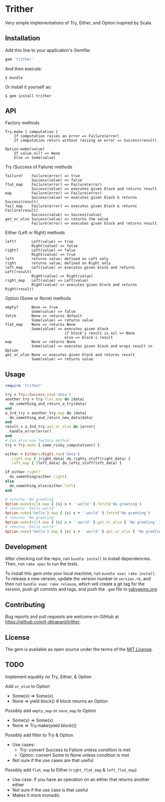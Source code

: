 # Trither

Very simple implementations of Try, Either, and Option inspired by Scala


## Installation

Add this line to your application's Gemfile:

```ruby
gem 'trither'
```

And then execute:

    $ bundle

Or install it yourself as:

    $ gem install trither


## API

Factory methods

    Try.make { computation }
        If computation raises an error => Failure(error)
        If computation returs without raising an error => Success(result)

    Option.make(value)
        If value.nil? => None
        Else => Some(value)

Try (Success of Failure) methods

    failure?    Failure(error) => true
                Success(value) => false
    flat_map    Failure(error) => Failure(error)
                Success(value) => executes given block and returns result
    map         Failure(error) => Failure(error)
                Success(value) => executes given block & returns Success(result)
    fail_map    Failure(error) => executes given block & returns Failure(result)
                Success(value) => Success(value)
    get_or_else Success(value) => returns the value
                Failure(error) => executes given block and returns result

Either (Left or Right) methods

    left?       Left(value) => true
                Right(value) => false
    right?      Left(value) => false
                Right(value) => true
    left        returns value; defined on Left only
    right       returns value; defined on Right only
    left_map    Left(value) => executes given block and returns Left(result)
                Right(value) => Right(value)
    right_map   Left(value) => Left(value)
                Right(value) => executes given block and returns Right(result)

Option (Some or None) methods

    empty?      None => true
                Some(value) => false
    fetch       None => returns default
                Some(value) => returns value
    flat_map    None => returns None
                Some(value) => executes given block
                               if block's result is nil => None
                               else => block's result
    map         None => returns None
                Some(value) => executes given block and wraps result in Option
    get_or_else None => executes given block and returns result
                Some(value) => returns value


## Usage

```ruby
require 'trither'

try = Try::Success.new('data')
another_try = try.flat_map do |data|
  do_something_and_return_a_try(data)
end
a_3rd_try = another_try.map do |data|
  do_something_and_return_new_data(data)
end
result = a_3rd_try.get_or_else do |error|
  handle_error(error)
end
# Can also use factory method
try = Try.make { some_risky_computation() }

either = Either::Right.new('data')
  .right_map { |right_data| do_righty_stuff(right_data) }
  .left_map { |left_data| do_lefty_stuff(left_data) }

if either.right?
  do_something(either.right)
else
  do_something_else(either.left)
end

# returns 'No greeting'
Option.make(nil).map { |s| s + ' world' }.fetch('No greeting')
# returns 'hello world'
Option.make('hello').map { |s| s + ' world' }.fetch('No greeting')
# returns 'No greeting'
Option.make(nil).map { |s| s + ' world' }.get_or_else { 'No greeting' }
# returns 'hello world'
Option.make('hello').map { |s| s + ' world' }.get_or_else { 'No greeting' }
```


## Development

After checking out the repo, run `bundle install` to install dependencies.
Then, run `rake spec` to run the tests.

To install this gem onto your local machine, run `bundle exec rake install`.
To release a new version, update the version number in `version.rb`, and then
run `bundle exec rake release`, which will create a git tag for the version,
push git commits and tags, and push the `.gem` file to
[rubygems.org](https://rubygems.org).

## Contributing

Bug reports and pull requests are welcome on GitHub at
https://github.com/lj-ditrapani/trither.


## License

The gem is available as open source under the terms of the
[MIT License](http://opensource.org/licenses/MIT).


## TODO

Implement equality on Try, Either, & Option

Add `or_else` to Option
- Some(x) => Some(x)
- None => yield block()     # block returns an Option

Possibly add `empty_map` or `none_map` to Option
- Some(x) => Some(x)
- None => Try.make(yield block())

Possibly add filter to Try & Option
- Use cases:
  - Try: convert Success to Failure unless condition is met
  - Option: convert Some to None unless condition is met
- Not sure if the use cases are that useful

Possibly add `flat_map` to Either (`right_flat_map` & `left_flat_map`)
- Use case:  If you have an operation on an either that returns another either
- Not sure if the use case is that useful
- Makes it more monadic
